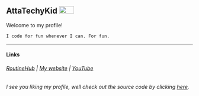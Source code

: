## AttaTechyKid <img src="https://attatechykid.github.io/images/github/profile/PRO-git-badge-transparent.png" width="40" height="20">
Welcome to my profile!<br>
```
I code for fun whenever I can. For fun.
```
***
#### Links
###### [RoutineHub](https://routinehub.co/user/AttaTechyKid) | [My website](https://attatechykid.github.io/) | [YouTube](https://youtube.com/@AttaTechyKid)



###### I see you liking my profile, well check out the source code by clicking [here](https://github.com/AttaTechyKid/AttaTechyKid/README.md).

